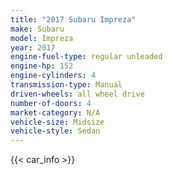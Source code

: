 ```yaml
---
title: "2017 Subaru Impreza"
make: Subaru
model: Impreza
year: 2017
engine-fuel-type: regular unleaded
engine-hp: 152
engine-cylinders: 4
transmission-type: Manual
driven-wheels: all wheel drive
number-of-doors: 4
market-category: N/A
vehicle-size: Midsize
vehicle-style: Sedan
---
```


{{< car_info >}}
